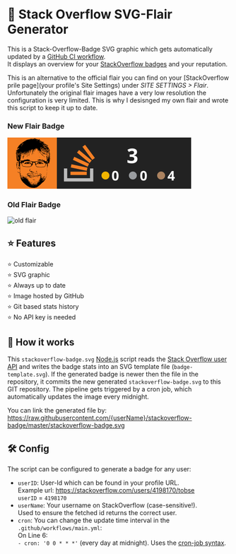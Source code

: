 # 🎫 Stack Overflow SVG-Flair Generator
This is a Stack-Overflow-Badge SVG graphic which gets automatically updated by a 
[GitHub CI workflow](https://resources.github.com/ci-cd/).   
It displays an overview for your [StackOverflow badges](https://stackoverflow.com/help/badges) and your reputation.

This is an alternative to the official flair you can find on your
[StackOverflow prile page](your profile's Site Settings) under _SITE SETTINGS > Flair_.
Unfortunately the original flair images have a very low resolution the configuration is very limited.
This is why I desisnged my own flair and wrote this script to keep it up to date.

### New Flair Badge
![stackoverflow-badge](https://raw.githubusercontent.com/Caliber-X/stackoverflow-badge/master/stackoverflow-badge.svg)

### Old Flair Badge
![old flair](https://stackoverflow.com/users/flair/4198170.png?theme=dark)


## ⭐ Features
 ⭐ Customizable  
 ⭐ SVG graphic  
 ⭐ Always up to date  
 ⭐ Image hosted by GitHub  
 ⭐ Git based stats history  
 ⭐ No API key is needed

## 📖 How it works
This `stackoverflow-badge.svg` [Node.js](https://nodejs.org/en/) script reads 
the [Stack Overflow user API](https://api.stackexchange.com/docs/types/user)
and writes the badge stats into an SVG template file (`badge-template.svg`).
If the generated badge is newer then the file in the repository, it
commits the new generated `stackoverflow-badge.svg` to this GIT repository.
The pipeline gets triggered by a cron job, which automatically updates the image every midnight.

You can link the generated file by:  
https://raw.githubusercontent.com/{userName}/stackoverflow-badge/master/stackoverflow-badge.svg

## 🛠 Config
The script can be configured to generate a badge for any user:
* `userID`: User-Id which can be found in your profile URL.  
   Example url: https://stackoverflow.com/users/4198170/tobse  
   `userID` = `4198170`
* `userName`: Your username on StackOverflow (case-sensitive!).  
   Used to ensure the fetched id returns the correct user.
* `cron`: You can change the update time interval in the `.github/workflows/main.yml`:  
   On Line 6:  
   `- cron: '0 0 * * *'` (every day at midnight).
   Uses the [cron-job syntax](https://crontab.guru/every-midnight).

